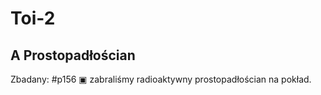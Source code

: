 # Toi-2

## A Prostopadłościan

Zbadany: #p156 ▣ zabraliśmy radioaktywny prostopadłościan na pokład.
